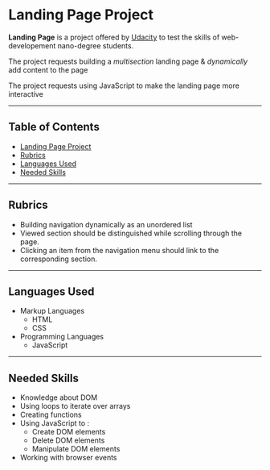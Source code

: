 # Landing Page Project
**Landing Page** is a project offered by [Udacity](https://www.udacity.com/) to test the skills of web-developement nano-degree students.

The project requests building a *multisection* landing page & *dynamically* add content to the page

The project requests using JavaScript to make the landing page more interactive
___
## Table of Contents
 - [Landing Page Project](#landing-page-project)
  - [Rubrics](#rubrics)
  - [Languages Used](#languages-used)
  - [Needed Skills](#needed-skills)
___
## Rubrics
* Building navigation dynamically as an unordered list
* Viewed section should be distinguished while scrolling through the page.
* Clicking an item from the navigation menu should link to the corresponding section.
___
## Languages Used
* Markup Languages
   * HTML
   * CSS
* Programming Languages
   * JavaScript
___
## Needed Skills
* Knowledge about DOM
* Using loops to iterate over arrays
* Creating functions
* Using JavaScript to :
  * Create DOM elements
  * Delete DOM elements
  * Manipulate DOM elements
* Working with browser events